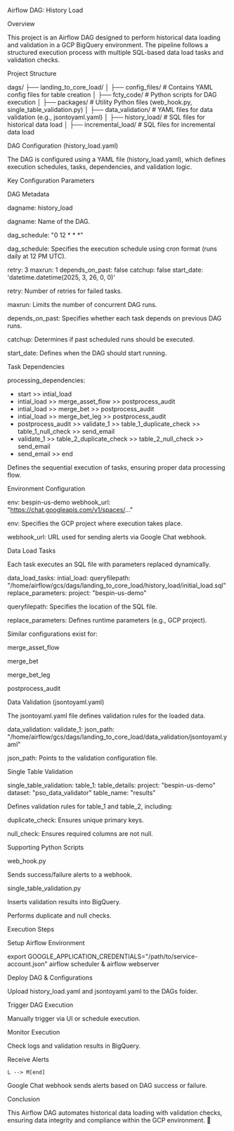 Airflow DAG: History Load

Overview

This project is an Airflow DAG designed to perform historical data loading and validation in a GCP BigQuery environment. The pipeline follows a structured execution process with multiple SQL-based data load tasks and validation checks.

Project Structure

dags/
├── landing_to_core_load/
│   ├── config_files/          # Contains YAML config files for table creation
│   ├── fcty_code/             # Python scripts for DAG execution
│   ├── packages/              # Utility Python files (web_hook.py, single_table_validation.py)
│   ├── data_validation/       # YAML files for data validation (e.g., jsontoyaml.yaml)
│   ├── history_load/          # SQL files for historical data load
│   ├── incremental_load/      # SQL files for incremental data load

DAG Configuration (history_load.yaml)

The DAG is configured using a YAML file (history_load.yaml), which defines execution schedules, tasks, dependencies, and validation logic.

Key Configuration Parameters

DAG Metadata

dagname: history_load

dagname: Name of the DAG.

dag_schedule: "0 12 * * *"

dag_schedule: Specifies the execution schedule using cron format (runs daily at 12 PM UTC).

retry: 3
maxrun: 1
depends_on_past: false
catchup: false
start_date: 'datetime.datetime(2025, 3, 26, 0, 0)'

retry: Number of retries for failed tasks.

maxrun: Limits the number of concurrent DAG runs.

depends_on_past: Specifies whether each task depends on previous DAG runs.

catchup: Determines if past scheduled runs should be executed.

start_date: Defines when the DAG should start running.

Task Dependencies

processing_dependencies:
  - start >> intial_load
  - intial_load >> merge_asset_flow >> postprocess_audit
  - intial_load >> merge_bet >> postprocess_audit
  - intial_load >> merge_bet_leg >> postprocess_audit
  - postprocess_audit >> validate_1 >> table_1_duplicate_check >> table_1_null_check >> send_email
  - validate_1 >> table_2_duplicate_check >> table_2_null_check >> send_email
  - send_email >> end

Defines the sequential execution of tasks, ensuring proper data processing flow.

Environment Configuration

env: bespin-us-demo
webhook_url: "https://chat.googleapis.com/v1/spaces/..."

env: Specifies the GCP project where execution takes place.

webhook_url: URL used for sending alerts via Google Chat webhook.

Data Load Tasks

Each task executes an SQL file with parameters replaced dynamically.

data_load_tasks:
  intial_load:
    queryfilepath: "/home/airflow/gcs/dags/landing_to_core_load/history_load/initial_load.sql"
    replace_parameters:
      project: "bespin-us-demo"

queryfilepath: Specifies the location of the SQL file.

replace_parameters: Defines runtime parameters (e.g., GCP project).

Similar configurations exist for:

merge_asset_flow

merge_bet

merge_bet_leg

postprocess_audit

Data Validation (jsontoyaml.yaml)

The jsontoyaml.yaml file defines validation rules for the loaded data.

data_validation:
  validate_1:
    json_path: "/home/airflow/gcs/dags/landing_to_core_load/data_validation/jsontoyaml.yaml"

json_path: Points to the validation configuration file.

Single Table Validation

single_table_validation:
  table_1:
    table_details:
      project: "bespin-us-demo"
      dataset: "pso_data_validator"
      table_name: "results"

Defines validation rules for table_1 and table_2, including:

duplicate_check: Ensures unique primary keys.

null_check: Ensures required columns are not null.

Supporting Python Scripts

web_hook.py

Sends success/failure alerts to a webhook.

single_table_validation.py

Inserts validation results into BigQuery.

Performs duplicate and null checks.

Execution Steps

Setup Airflow Environment

export GOOGLE_APPLICATION_CREDENTIALS="/path/to/service-account.json"
airflow scheduler & airflow webserver

Deploy DAG & Configurations

Upload history_load.yaml and jsontoyaml.yaml to the DAGs folder.

Trigger DAG Execution

Manually trigger via UI or schedule execution.

Monitor Execution

Check logs and validation results in BigQuery.

Receive Alerts


    L --> M[end]

Google Chat webhook sends alerts based on DAG success or failure.

Conclusion

This Airflow DAG automates historical data loading with validation checks, ensuring data integrity and compliance within the GCP environment. 🚀
